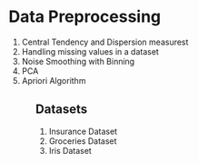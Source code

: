 # Data Preprocessing

<ol>
  <li>Central Tendency and Dispersion measurest</li>
  <li>Handling missing values in a dataset</li>
  <li>Noise Smoothing with Binning</li>
  <li>PCA</li>
  <li>Apriori Algorithm</li>
<ol>
  
## Datasets
<ol>
  <li>Insurance Dataset</li>
  <li>Groceries Dataset</li>
  <li>Iris Dataset</li>
  
<ol>
